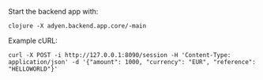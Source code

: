 Start the backend app with:

``` shell
clojure -X adyen.backend.app.core/-main
```

Example cURL:
``` shell
curl -X POST -i http://127.0.0.1:8090/session -H 'Content-Type: application/json' -d '{"amount": 1000, "currency": "EUR", "reference": "HELLOWORLD"}'
```
